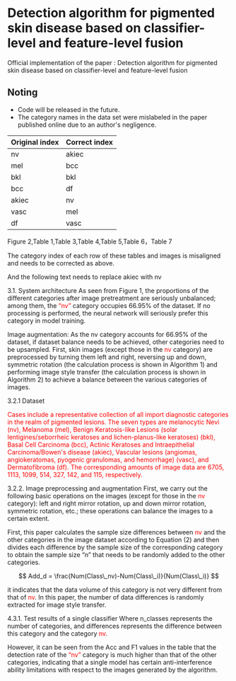 # Detection algorithm for pigmented skin disease based on classifier-level and feature-level fusion

Official implementation of the paper : Detection algorithm for pigmented skin disease based on classifier-level and feature-level fusion

## Noting

- Code will be released in the future.
- The category names in the data set were mislabeled in the paper published online due to an author's negligence.


| Original index      | Correct index |
| ----------- | ----------- |
| nv      | akiec       |
| mel   | bcc        |
| bkl   | bkl        |
| bcc   | df        |
| akiec   | nv        |
| vasc   | mel        |
| df   | vasc        |


Figure 2,Table 1,Table 3,Table 4,Table 5,Table 6，Table 7

The category index of each row of these tables and images is misaligned and needs to be corrected as above.


And the following text needs to replace akiec with nv

3.1. System architecture
As seen from Figure 1, the proportions of the different categories after image pretreatment are seriously unbalanced; among them, the <font color="red">“nv”</font> category occupies 66.95% of the dataset. If no processing is performed, the neural network will seriously prefer this category in model training.

Image augmentation: As the nv category accounts for 66.95% of the dataset, if dataset balance needs to be achieved, other categories need to be upsampled. First, skin images (except those in the <font color="red">nv</font> category) are preprocessed by turning them left and right, reversing up and down, symmetric rotation (the calculation process is shown in Algorithm 1) and performing image style transfer (the calculation process is shown in Algorithm 2) to achieve a balance between the various categories of images. 


3.2.1 Dataset

<font color="red">
Cases include a representative collection of all import diagnostic categories in the realm of pigmented lesions. The seven types are melanocytic Nevi (nv), Melanoma (mel), Benign Keratosis-like Lesions (solar lentigines/seborrheic keratoses and lichen-planus-like keratoses) (bkl), Basal Cell Carcinoma (bcc), Actinic Keratoses and Intraepithelial Carcinoma/Bowen's disease (akiec), Vascular lesions (angiomas, angiokeratomas, pyogenic granulomas, and hemorrhage) (vasc), and Dermatofibroma (df). The corresponding amounts of image data are 6705, 1113, 1099, 514, 327, 142, and 115, respectively.
</font>

3.2.2. Image preprocessing and augmentation
First, we carry out the following basic operations on the images (except for those in the <font color="red">nv</font> category): left and right mirror rotation, up and down mirror rotation, symmetric rotation, etc.; these operations can balance the images to a certain extent. 

First, this paper calculates the sample size differences between <font color="red">nv</font> and the other categories in the image dataset according to Equation (2) and then divides each difference by the sample size of the corresponding category to obtain the sample size “n” that needs to be randomly added to the other categories. 

$$
Add_d = \frac{Num(Class\_nv)-Num(Class\_i)}{Num(Class\_i)}
$$

it indicates that the data volume of this category is not very different from that of <font color="red">nv</font>. In this paper, the number of data differences is randomly extracted for image style transfer.

4.3.1. Test results of a single classifier
Where n_classes represents the number of categories, and differences represents the difference between this category and the category <font color="red">nv</font>.

However, it can be seen from the Acc and F1 values in the table that the detection rate of the <font color="red">“nv”</font> category is much higher than that of the other categories, indicating that a single model has certain anti-interference ability limitations with respect to the images generated by the algorithm.
